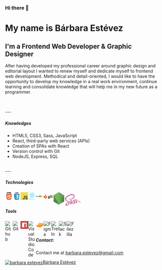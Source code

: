 ### Hi there 👋

# My name is Bárbara Estévez

## I'm a Frontend Web Developer & Graphic Designer

After having developed my professional career around graphic design and editorial layout I wanted to renew myself and dedicate myself to frontend web development. Methodical and detail-oriented, I would like to have the opportunity to develop my knowledge in a real work environment, continue learning and consolidate knowledge that will help me in my new future as a programmer.

<br>
<br>
---

##### Knowledges

+ HTML5, CSS3, Sass, JavaScript
+ React, third-party web services (APIs)
+ Creation of SPAs with React
+ Version control with Git
+ NodeJS, Express, SQL

<br>
---


##### Technologies 

<img align="left" alt="HTML5" width="25px" target="blank"  src="https://raw.githubusercontent.com/github/explore/80688e429a7d4ef2fca1e82350fe8e3517d3494d/topics/html/html.png" />

<img align="left" alt="CSS3" width="25px" target="blank"  src="https://raw.githubusercontent.com/github/explore/80688e429a7d4ef2fca1e82350fe8e3517d3494d/topics/css/css.png" />

<img align="left" alt="JavaScript" width="25px" target="blank"  src="https://raw.githubusercontent.com/github/explore/80688e429a7d4ef2fca1e82350fe8e3517d3494d/topics/javascript/javascript.png" />

<img align="left" target="blank" src="https://raw.githubusercontent.com/devicons/devicon/master/icons/react/react-original-wordmark.svg" alt="react" width="25" height="25"/>

<img align="left" target="blank" src="https://raw.githubusercontent.com/devicons/devicon/master/icons/nodejs/nodejs-original-wordmark.svg" alt="nodejs" width="25" height="25"/>

<img align="left" alt="Git" width="30px" target="blank"  src="https://raw.githubusercontent.com/github/explore/80688e429a7d4ef2fca1e82350fe8e3517d3494d/topics/git/git.png" />

<img align="left" alt="Node.js" width="40px" target="blank"  src="https://raw.githubusercontent.com/github/explore/80688e429a7d4ef2fca1e82350fe8e3517d3494d/topics/nodejs/nodejs.png" />

<img align="left" alt="Sass" width="50px" target="blank"  src="https://raw.githubusercontent.com/github/explore/80688e429a7d4ef2fca1e82350fe8e3517d3494d/topics/sass/sass.png" />

<br>
<br>



##### Tools

<img align="left" alt="Github" width="25px" target="blank" src="https://cdn.jsdelivr.net/gh/devicons/devicon/icons/github/github-original.svg" />

<img align="left" alt="Git" width="25px" target="blank" src="https://cdn.jsdelivr.net/gh/devicons/devicon/icons/git/git-original.svg" />         

<img align="left" alt="Npm" width="25px" target="blank"  src="https://raw.githubusercontent.com/github/explore/80688e429a7d4ef2fca1e82350fe8e3517d3494d/topics/npm/npm.png" />

<img align="left" alt="Visual Studio Code" width="25px" target="blank"  src="https://upload.wikimedia.org/wikipedia/commons/thumb/9/9a/Visual_Studio_Code_1.35_icon.svg/1024px-Visual_Studio_Code_1.35_icon.svg.png" />

<img align="left" alt="Zeplin" width="25px" target="blank"  src="https://raw.githubusercontent.com/github/explore/80688e429a7d4ef2fca1e82350fe8e3517d3494d/topics/zeplin/zeplin.png" />

<img align="left" alt="Figma" width="25px" target="blank" src="https://cdn.jsdelivr.net/gh/devicons/devicon/icons/figma/figma-original.svg" />

<img align="left" alt="Trello" width="25px" target="blank" src="https://img.icons8.com/color/452/trello.png" />

<img align="left" alt="Slack" width="25px" target="blank" src="https://img.icons8.com/color/452/slack-new.png" />

<img align="left" alt="Filezilla" width="25px" target="blank" src="https://cdn.jsdelivr.net/gh/devicons/devicon/icons/filezilla/filezilla-plain.svg"/>

<br>
<br>



##### Contact:

Contact me at  barbara.estevez@gmail.com

<p align="left">
<a href="https://www.linkedin.com/in/barbara-estevez-simonet/" target="blank"><img align="center" src="https://cdn.jsdelivr.net/gh/devicons/devicon/icons/linkedin/linkedin-original.svg" alt="barbara estevez" height="20" width="40"/>Bárbara Estévez</a>          
</p>


<!--
**barbaraestevez/barbaraestevez** is a ✨ _special_ ✨ repository because its `README.md` (this file) appears on your GitHub profile.

Here are some ideas to get you started:

- 🔭 I’m currently working on ...
- 🌱 I’m currently learning ...
- 👯 I’m looking to collaborate on ...
- 🤔 I’m looking for help with ...
- 💬 Ask me about ...
- 📫 How to reach me: ...
- 😄 Pronouns: ...
- ⚡ Fun fact: ...
-->
